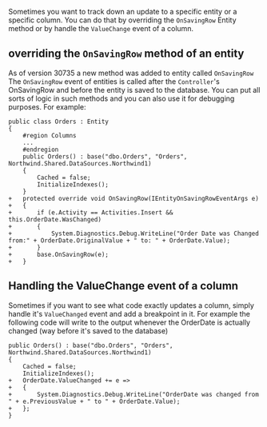 Sometimes you want to track down an update to a specific entity or a specific column. You can do that by overriding the `OnSavingRow` Entity method or by handle the `ValueChange` event of a column.
## overriding the `OnSavingRow` method of an entity
As of version 30735 a new method was added to entity called `OnSavingRow`
The `OnSavingRow` event of entities is called after the `Controller`'s OnSavingRow and before the entity is saved to the database. 
You can put all sorts of logic in such methods and you can also use it for debugging purposes. For example:
```csdiff
public class Orders : Entity
{
    #region Columns
    ...
    #endregion
    public Orders() : base("dbo.Orders", "Orders", Northwind.Shared.DataSources.Northwind1)
    {
        Cached = false;
        InitializeIndexes();
    }
+   protected override void OnSavingRow(IEntityOnSavingRowEventArgs e)
+   {
+       if (e.Activity == Activities.Insert && this.OrderDate.WasChanged)
+       {
+           System.Diagnostics.Debug.WriteLine("Order Date was Changed from:" + OrderDate.OriginalValue + " to: " + OrderDate.Value);
+       }
+       base.OnSavingRow(e);
+   }
```

## Handling the ValueChange event of a column
Sometimes if you want to see what code exactly updates a column, simply handle it's `ValueChanged` event and add a breakpoint in it.
For example the following code will write to the output whenever the OrderDate is actually changed (way before it's saved to the database)
```csdiff
public Orders() : base("dbo.Orders", "Orders", Northwind.Shared.DataSources.Northwind1)
{
    Cached = false;
    InitializeIndexes();
+   OrderDate.ValueChanged += e =>
+   {
+       System.Diagnostics.Debug.WriteLine("OrderDate was changed from " + e.PreviousValue + " to " + OrderDate.Value);
+   };
}
```